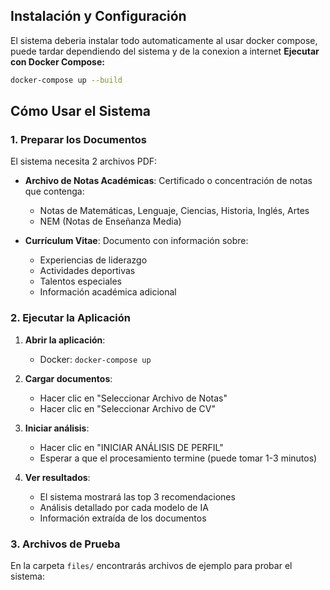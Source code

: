
##  Instalación y Configuración

El sistema deberia instalar todo automaticamente al usar docker compose, puede tardar dependiendo del sistema y de la conexion a internet
**Ejecutar con Docker Compose:**
```bash
docker-compose up --build
```

##  Cómo Usar el Sistema

### 1. Preparar los Documentos

El sistema necesita 2 archivos PDF:

- **Archivo de Notas Académicas**: Certificado o concentración de notas que contenga:
  - Notas de Matemáticas, Lenguaje, Ciencias, Historia, Inglés, Artes
  - NEM (Notas de Enseñanza Media)

- **Currículum Vitae**: Documento con información sobre:
  - Experiencias de liderazgo
  - Actividades deportivas
  - Talentos especiales
  - Información académica adicional

### 2. Ejecutar la Aplicación

1. **Abrir la aplicación**:
   - Docker: `docker-compose up`

2. **Cargar documentos**:
   - Hacer clic en "Seleccionar Archivo de Notas"
   - Hacer clic en "Seleccionar Archivo de CV"

3. **Iniciar análisis**:
   - Hacer clic en "INICIAR ANÁLISIS DE PERFIL"
   - Esperar a que el procesamiento termine (puede tomar 1-3 minutos)

4. **Ver resultados**:
   - El sistema mostrará las top 3 recomendaciones
   - Análisis detallado por cada modelo de IA
   - Información extraída de los documentos

### 3. Archivos de Prueba

En la carpeta `files/` encontrarás archivos de ejemplo para probar el sistema:




